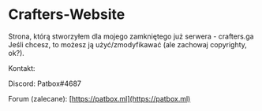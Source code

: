 # Crafters-Website
Strona, którą stworzyłem dla mojego zamkniętego już serwera - crafters.ga
Jeśli chcesz, to możesz ją użyć/zmodyfikawać (ale zachowaj copyrighty, ok?).

Kontakt:

  Discord: Patbox#4687
  
  Forum (zalecane): [https://patbox.ml](https://patbox.ml)
